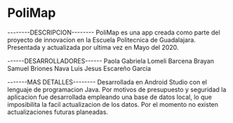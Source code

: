# PoliMap

--------DESCRIPCION--------
PoliMap es una app creada como parte del proyecto de innovacion en la Escuela Politecnica de Guadalajara.
Presentada y actualizada por ultima vez en Mayo del 2020.

------DESARROLLADORES------
Paola Gabriela Lomeli Barcena
Brayan Samuel Briones Nava
Luis Jesus Escareño Garcia

-------MAS DETALLES--------
Desarrollada en Android Studio con el lenguaje de programacion Java.
Por motivos de presupuesto y seguridad la aplicacion fue desarrollada empleando una base de datos local, lo que imposibilita la facil actualizacion de los datos.
Por el momento no existen actualizaciones futuras planeadas.
